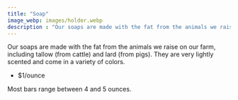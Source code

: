```yaml
---
title: "Soap"
image_webp: images/holder.webp
description : "Our soaps are made with the fat from the animals we raise on our farm, including tallow (from cattle) and lard (from pigs). They are very lightly scented and come in a variety of colors."
---
```


Our soaps are made with the fat from the animals we raise on our farm, including tallow (from cattle) and lard (from pigs). They are very lightly scented and come in a variety of colors.

- $1/ounce

Most bars range between 4 and 5 ounces.